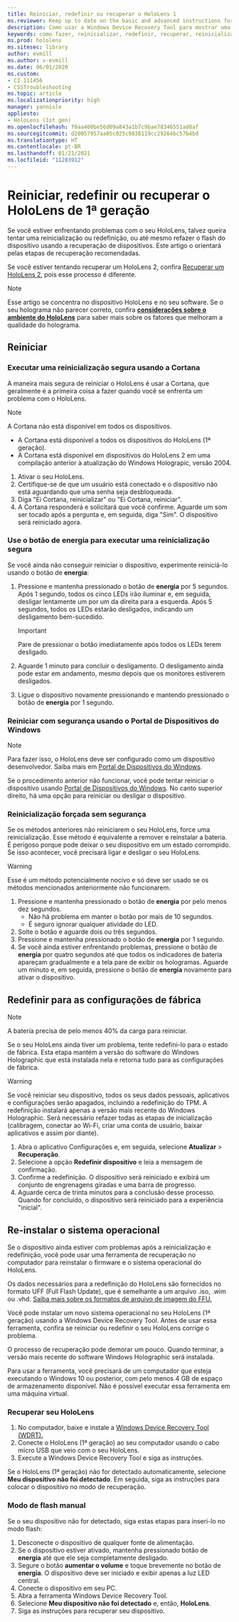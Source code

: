 ```yaml
---
title: Reiniciar, redefinir ou recuperar o HoloLens 1
ms.reviewer: Keep up to date on the basic and advanced instructions for rebooting or resetting your HoloLens mixed reality device.
description: Como usar a Windows Device Recovery Tool para mostrar uma imagem para o HoloLens de 1ª geração.
keywords: como fazer, reinicializar, redefinir, recuperar, reinicialização forçada, reinicialização flexível, ciclo de energia, HoloLens, desligar, wdrt, windows device recovery tool
ms.prod: hololens
ms.sitesec: library
author: evmill
ms.author: v-evmill
ms.date: 06/01/2020
ms.custom:
- CI 111456
- CSSTroubleshooting
ms.topic: article
ms.localizationpriority: high
manager: yannisle
appliesto:
- HoloLens (1st gen)
ms.openlocfilehash: f0aa400be56d09a843a1b7c9bae78346551ad8af
ms.sourcegitcommit: d20057957aa05c025c9838119cc29264bc57b4bd
ms.translationtype: HT
ms.contentlocale: pt-BR
ms.lasthandoff: 01/21/2021
ms.locfileid: "11283912"
---
```

# Reiniciar, redefinir ou recuperar o HoloLens de 1ª geração

Se você estiver enfrentando problemas com o seu HoloLens, talvez queira tentar uma reinicialização ou redefinição, ou até mesmo refazer o flash do dispositivo usando a recuperação de dispositivos. Este artigo o orientará pelas etapas de recuperação recomendadas.

Se você estiver tentando recuperar um HoloLens 2, confira [Recuperar um HoloLens 2](https://docs.microsoft.com/hololens/hololens-recovery), pois esse processo é diferente.

> [!NOTE]
> Esse artigo se concentra no dispositivo HoloLens e no seu software. Se o seu holograma não parecer correto, confira **[considerações sobre o ambiente do HoloLens](hololens-environment-considerations.md)** para saber mais sobre os fatores que melhoram a qualidade do holograma.

## Reiniciar

### Executar uma reinicialização segura usando a Cortana

A maneira mais segura de reiniciar o HoloLens é usar a Cortana, que geralmente é a primeira coisa a fazer quando você se enfrenta um problema com o HoloLens.

> [!NOTE] 
> A Cortana não está disponível em todos os dispositivos.
> - A Cortana está disponível a todos os dispositivos do HoloLens (1ª geração). 
> - A Cortana está disponível em dispositivos do HoloLens 2 em uma compilação anterior à atualização do Windows Holograpic, versão 2004.

1. Ativar o seu HoloLens.
1. Certifique-se de que um usuário está conectado e o dispositivo não está aguardando que uma senha seja desbloqueada.
2. Diga "Ei Cortana, reinicializar" ou "Ei Cortana, reiniciar".
3. A Cortana responderá e solicitará que você confirme. Aguarde um som ser tocado após a pergunta e, em seguida, diga "Sim". O dispositivo será reiniciado agora.

### Use o botão de energia para executar uma reinicialização segura

Se você ainda não conseguir reiniciar o dispositivo, experimente reiniciá-lo usando o botão de **energia**:

1. Pressione e mantenha pressionado o botão de **energia** por 5 segundos. Após 1 segundo, todos os cinco LEDs irão iluminar e, em seguida, desligar lentamente um por um da direita para a esquerda. Após 5 segundos, todos os LEDs estarão desligados, indicando um desligamento bem-sucedido.
      
   > [!IMPORTANT]
   > Pare de pressionar o botão imediatamente após todos os LEDs terem desligado.
1. Aguarde 1 minuto para concluir o desligamento. O desligamento ainda pode estar em andamento, mesmo depois que os monitores estiverem desligados.
2. Ligue o dispositivo novamente pressionando e mantendo pressionado o botão de **energia** por 1 segundo.

### Reiniciar com segurança usando o Portal de Dispositivos do Windows

> [!NOTE]
> Para fazer isso, o HoloLens deve ser configurado como um dispositivo desenvolvedor. Saiba mais em [Portal de Dispositivos do Windows](https://docs.microsoft.com/windows/mixed-reality/using-the-windows-device-portal).

Se o procedimento anterior não funcionar, você pode tentar reiniciar o dispositivo usando [Portal de Dispositivos do Windows](https://docs.microsoft.com/windows/mixed-reality/using-the-windows-device-portal). No canto superior direito, há uma opção para reiniciar ou desligar o dispositivo.

### Reinicialização forçada sem segurança

Se os métodos anteriores não reiniciarem o seu HoloLens, force uma reinicialização. Esse método é equivalente a remover e reinstalar a bateria. É perigoso porque pode deixar o seu dispositivo em um estado corrompido. Se isso acontecer, você precisará ligar e desligar o seu HoloLens.  

> [!WARNING]
> Esse é um método potencialmente nocivo e só deve ser usado se os métodos mencionados anteriormente não funcionarem.

1. Pressione e mantenha pressionado o botão de **energia** por pelo menos dez segundos.
   - Não há problema em manter o botão por mais de 10 segundos.
   - É seguro ignorar qualquer atividade do LED.
1. Solte o botão e aguarde dois ou três segundos.
1. Pressione e mantenha pressionado o botão de **energia** por 1 segundo.
1. Se você ainda estiver enfrentando problemas, pressione o botão de **energia** por quatro segundos até que todos os indicadores de bateria apareçam gradualmente e a tela pare de exibir os hologramas. Aguarde um minuto e, em seguida, pressione o botão de **energia** novamente para ativar o dispositivo.

## Redefinir para as configurações de fábrica

> [!NOTE]
> A bateria precisa de pelo menos 40% da carga para reiniciar.

Se o seu HoloLens ainda tiver um problema, tente redefini-lo para o estado de fábrica. Esta etapa mantém a versão do software do Windows Holographic que está instalada nela e retorna tudo para as configurações de fábrica.

>[!WARNING]
> Se você reiniciar seu dispositivo, todos os seus dados pessoais, aplicativos e configurações serão apagados, incluindo a redefinição do TPM. A redefinição instalará apenas a versão mais recente do Windows Holographic. Será necessário refazer todas as etapas de inicialização (calibragem, conectar ao Wi-Fi, criar uma conta de usuário, baixar aplicativos e assim por diante).

1. Abra o aplicativo Configurações e, em seguida, selecione **Atualizar** > **Recuperação**.
1. Selecione a opção **Redefinir dispositivo** e leia a mensagem de confirmação.
1. Confirme a redefinição. O dispositivo será reiniciado e exibirá um conjunto de engrenagens giradas e uma barra de progresso.
1. Aguarde cerca de trinta minutos para a conclusão desse processo. Quando for concluído, o dispositivo será reiniciado para a experiência "inicial".

## Re-instalar o sistema operacional

Se o dispositivo ainda estiver com problemas após a reinicialização e redefinição, você pode usar uma ferramenta de recuperação no computador para reinstalar o firmware e o sistema operacional do HoloLens.  

Os dados necessários para a redefinição do HoloLens são fornecidos no formato UFF (Full Flash Update), que é semelhante a um arquivo .iso, .wim ou .vhd. [Saiba mais sobre os formatos de arquivo de imagem do FFU.](https://docs.microsoft.com/windows-hardware/manufacture/desktop/wim-vs-ffu-image-file-formats)

Você pode instalar um novo sistema operacional no seu HoloLens (1ª geração) usando a Windows Device Recovery Tool. Antes de usar essa ferramenta, confira se reiniciar ou redefinir o seu HoloLens corrige o problema.

O processo de recuperação pode demorar um pouco. Quando terminar, a versão mais recente do software Windows Holographic será instalada.

Para usar a ferramenta, você precisará de um computador que esteja executando o Windows 10 ou posterior, com pelo menos 4 GB de espaço de armazenamento disponível. Não é possível executar essa ferramenta em uma máquina virtual.

### Recuperar seu HoloLens

1. No computador, baixe e instale a [Windows Device Recovery Tool (WDRT).](https://support.microsoft.com/help/12379/windows-10-mobile-device-recovery-tool-faq)
1. Conecte o HoloLens (1ª geração) ao seu computador usando o cabo micro USB que veio com o seu HoloLens.
1. Execute a Windows Device Recovery Tool e siga as instruções.

Se o HoloLens (1ª geração) não for detectado automaticamente, selecione **Meu dispositivo não foi detectado**. Em seguida, siga as instruções para colocar o dispositivo no modo de recuperação.

### Modo de flash manual

Se o seu dispositivo não for detectado, siga estas etapas para inseri-lo no modo flash:

1. Desconecte o dispositivo de qualquer fonte de alimentação.
1. Se o dispositivo estiver ativado, mantenha pressionado botão de **energia** até que ele seja completamente desligado.
2. Segure o botão **aumentar o volume** e toque brevemente no botão de **energia**. O dispositivo deve ser iniciado e exibir apenas a luz LED central.
3. Conecte o dispositivo em seu PC.
4. Abra a ferramenta Windows Device Recovery Tool.
5. Selecione **Meu dispositivo não foi detectado** e, então, **HoloLens**. 
6. Siga as instruções para recuperar seu dispositivo.
